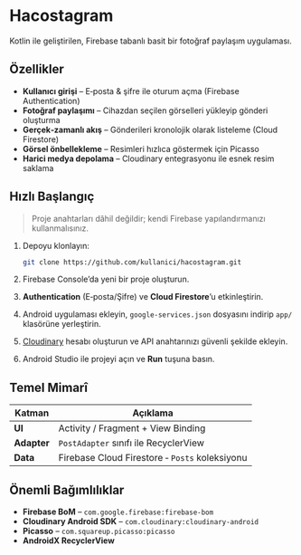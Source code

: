 # Hacostagram

Kotlin ile geliştirilen, Firebase tabanlı basit bir fotoğraf paylaşım uygulaması.

## Özellikler

* **Kullanıcı girişi** – E‑posta & şifre ile oturum açma (Firebase Authentication)
* **Fotoğraf paylaşımı** – Cihazdan seçilen görselleri yükleyip gönderi oluşturma
* **Gerçek‑zamanlı akış** – Gönderileri kronolojik olarak listeleme (Cloud Firestore)
* **Görsel önbellekleme** – Resimleri hızlıca göstermek için Picasso
* **Harici medya depolama** – Cloudinary entegrasyonu ile esnek resim saklama

## Hızlı Başlangıç

> Proje anahtarları dâhil değildir; kendi Firebase yapılandırmanızı kullanmalısınız.

1. Depoyu klonlayın:

   ```bash
   git clone https://github.com/kullanici/hacostagram.git
   ```
2. Firebase Console’da yeni bir proje oluşturun.
3. **Authentication** (E‑posta/Şifre) ve **Cloud Firestore**’u etkinleştirin.
4. Android uygulaması ekleyin, `google-services.json` dosyasını indirip `app/` klasörüne yerleştirin.
5. [Cloudinary](https://cloudinary.com/) hesabı oluşturun ve API anahtarınızı güvenli şekilde ekleyin.
6. Android Studio ile projeyi açın ve **Run** tuşuna basın.

## Temel Mimarî

| Katman      | Açıklama                                       |
| ----------- | ---------------------------------------------- |
| **UI**      | Activity / Fragment + View Binding             |
| **Adapter** | `PostAdapter` sınıfı ile RecyclerView          |
| **Data**    | Firebase Cloud Firestore ‑ `Posts` koleksiyonu |

## Önemli Bağımlılıklar

* **Firebase BoM** – `com.google.firebase:firebase-bom`
* **Cloudinary Android SDK** – `com.cloudinary:cloudinary-android`
* **Picasso** – `com.squareup.picasso:picasso`
* **AndroidX RecyclerView**